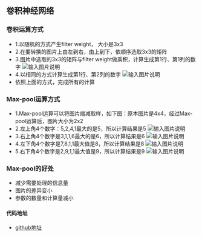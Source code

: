 ## 卷积神经网络

### 卷积运算方式
* 1.以随机的方式产生filter weight， 大小是3x3
* 2.在要转换的图片上由左到右，由上到下，依顺序选取3x3的矩阵
* 3.图片中选取的3x3的矩阵与filter weight做乘积，计算生成第1行、第1列的数字
  ![输入图片说明](https://github.com/xxbb1234021/deep-learning/blob/master/img/cnn_1.png "在这里输入图片标题")
* 4.以相同的方式计算生成第1行、第2列的数字
  ![输入图片说明](https://github.com/xxbb1234021/deep-learning/blob/master/img/cnn_2.png "在这里输入图片标题")
* 依照上面的方式，完成所有的计算
  

### Max-pool运算方式
* 1.Max-pool运算可以将图片缩减取样，如下图：原本图片是4x4，经过Max-pool运算后，图片大小为2x2
* 2.左上角4个数字：5,2,4,1最大的是5，所以计算结果是5
  ![输入图片说明](https://github.com/xxbb1234021/deep-learning/blob/master/img/cnn_3.png "在这里输入图片标题")
* 3.右上角4个数字是3,1,1,6最大的是6，所以计算结果是6
  ![输入图片说明](https://github.com/xxbb1234021/deep-learning/blob/master/img/cnn_4.png "在这里输入图片标题")
* 4.左下角4个数字是7,8,1,1最大值是8，所以计算结果是8
  ![输入图片说明](https://github.com/xxbb1234021/deep-learning/blob/master/img/cnn_5.png "在这里输入图片标题")
* 5.右下角4个数字是2,9,1,1最大值是9，所以计算结果是9
  ![输入图片说明](https://github.com/xxbb1234021/deep-learning/blob/master/img/cnn_6.png "在这里输入图片标题")

### Max-pool的好处
* 减少需要处理的信息量
* 图片的差异变小
* 参数的数量和计算量减小

#### 代码地址

- [github地址](https://github.com/xxbb1234021/deep-learning/blob/master/keras/cnn_mnist.ipynb)
